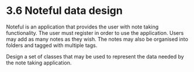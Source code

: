 # 3.6 Noteful data design

Noteful is an application that provides the user with note taking functionality. The user must register in order to use the application. Users may add as many notes as they wish. The notes may also be organised into folders and tagged with multiple tags.

Design a set of classes that may be used to represent the data needed by the note taking application.
